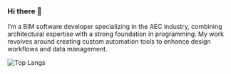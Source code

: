 ### Hi there 👋

I’m a BIM software developer specializing in the AEC industry, combining architectural expertise with a strong foundation in programming. 
My work revolves around creating custom automation tools to enhance design workflows and data management.

<!-- [![Julio's GitHub stats](https://github-readme-stats.vercel.app/api?username=jcesarpolo)](https://github.com/jcesarpolo/github-readme-stats) -->
![Top Langs](https://github-readme-stats.vercel.app/api/top-langs/?username=jcesarpolo&layout=compact)


<!--
**jcesarpolo/jcesarpolo** is a ✨ _special_ ✨ repository because its `README.md` (this file) appears on your GitHub profile.

Here are some ideas to get you started:

- 🔭 I’m currently working on ...
- 🌱 I’m currently learning ...
- 👯 I’m looking to collaborate on ...
- 🤔 I’m looking for help with ...
- 💬 Ask me about ...
- 📫 How to reach me: ...
- 😄 Pronouns: ...
- ⚡ Fun fact: ...
-->
